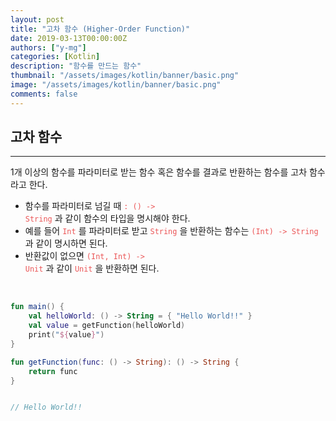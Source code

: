 ```yaml
---
layout: post
title: "고차 함수 (Higher-Order Function)"
date: 2019-03-13T00:00:00Z
authors: ["y-mg"]
categories: [Kotlin]
description: "함수를 만드는 함수"
thumbnail: "/assets/images/kotlin/banner/basic.png"
image: "/assets/images/kotlin/banner/basic.png"
comments: false
---
```


## 고차 함수
***
1개 이상의 함수를 파라미터로 받는 함수 혹은 함수를 결과로 반환하는 함수를 고차 함수라고 한다.
- 함수를 파라미터로 넘길 때 <code style="color: #eb5657;">: () -> String</code> 과 같이 함수의 타입을 명시해야 한다.
- 예를 들어 <code style="color: #eb5657;">Int</code> 를 파라미터로 받고 <code style="color: #eb5657;">String</code> 을 반환하는 함수는 <code style="color: #eb5657;">(Int) -> String</code> 과 같이 명시하면 된다.
- 반환값이 없으면 <code style="color: #eb5657;">(Int, Int) -> Unit</code> 과 같이 <code style="color: #eb5657;">Unit</code> 을 반환하면 된다.
<br/>


```kotlin
fun main() {
    val helloWorld: () -> String = { "Hello World!!" }
    val value = getFunction(helloWorld)
    print("${value}")
}

fun getFunction(func: () -> String): () -> String {
    return func
}


// Hello World!!
```